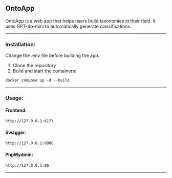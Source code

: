 ## OntoApp
OntoApp is a web app that helps users build taxonomies in their field. It uses GPT-4o-mini to automatically generate classifications.

-----------------------------------------------------------

### Installation:

Change the .env file before building the app.

1. Clone the repository
2. Build and start the containers:

```docker compose up -d --build```

-----------------------------------------------------------

### Usage:

#### Frontend:
```http://127.0.0.1:4173```

#### Swagger:
```http://127.0.0.1:8000```

#### PhpMydmin:
```http://127.0.0.1:80```

-----------------------------------------------------------
